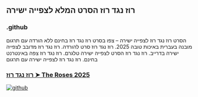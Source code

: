 ## רוז נגד רוז הסרט המלא לצפייה ישירה

### .github

הסרט רוז נגד רוז לצפייה ישירה – צפו בסרט רוז נגד רוז בחינם ללא הורדה עם תרגום מובנה בעברית באיכות טובה 2025. רוז נגד רוז סרט להורדה. רוז נגד רוז מדובב לצפייה ישירה בדרייב. רוז נגד רוז הסרט לצפייה ישירה טלגרם. רוז נגד רוז צפה באינטרנט בחינם. רוז נגד רוז לצפייה ישירה עם תרגום

### [רוז נגד רוז ➤ The Roses 2025](https://watching4khdmovies.blogspot.com/2025/08/the-roses-he.html)

<a href="https://watching4khdmovies.blogspot.com/2025/08/the-roses-he.html" rel="nofollow"><img src="https://image.tmdb.org/t/p/w1280/zcZEZEPdNcbz8jXkQgtE9FCbglC.jpg" alt="github" data-canonical-src="https://image.tmdb.org/t/p/w1280/zcZEZEPdNcbz8jXkQgtE9FCbglC.jpg" style="max-width: 100%;"></a>

